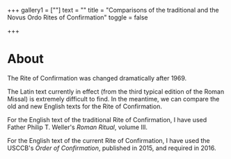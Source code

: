 +++
gallery1 = [""]
text = ""
title = "Comparisons of the traditional and the Novus Ordo Rites of Confirmation"
toggle = false

+++

# About 

The Rite of Confirmation was changed dramatically after 1969. 

The Latin text currently in effect (from the third typical edition of the Roman Missal) is extremely difficult to find. In the meantime, we can compare the old and new English texts for the Rite of Confirmation. 

For the English text of the traditional Rite of Confirmation, I have used Father Philip T. Weller's _Roman Ritual_, volume III. 

For the English text of the current Rite of Confirmation, I have used the USCCB's _Order of Confirmation_, published in 2015, and required in 2016.  
